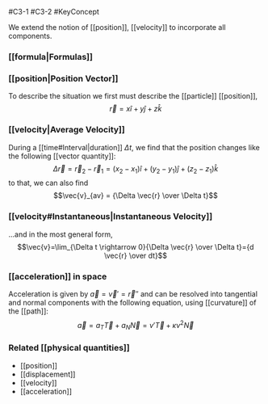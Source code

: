 #C3-1
#C3-2
#KeyConcept 

We extend the notion of [[position]], [[velocity]] to incorporate all components.

### [[formula|Formulas]]

### [[position|Position Vector]]
To describe the situation we first must describe the [[particle]] [[position]], $$\vec{r} = x \hat{i} + y \hat{j} + z \hat{k}$$
### [[velocity|Average Velocity]]
During a [[time#Interval|duration]] $\Delta t$, we find that the position changes like the following [[vector quantity]]: $$\Delta \vec{r} = \vec{r}_2 -\vec{r}_1= (x_2-x_1)\hat{i}+(y_2-y_1)\hat{j}+(z_2-z_1)\hat{k}$$ to that, we can also find $$\vec{v}_{av} = {\Delta \vec{r} \over \Delta t}$$
### [[velocity#Instantaneous|Instantaneous Velocity]]
...and in the most general form, $$\vec{v}=\lim_{\Delta t \rightarrow 0}{\Delta \vec{r} \over \Delta t}={d \vec{r} \over dt}$$
### [[acceleration]] in space
Acceleration is given by $\vec{a} = \vec{v}' = \vec{r}''$ and can be resolved into tangential and normal components with the following equation, using [[curvature]] of the [[path]]:
$$\vec{a} = a_T\vec{T}+a_N\vec{N}= v'\vec{T}+\kappa v^2\vec{N} $$



### Related [[physical quantities]]
- [[position]]
- [[displacement]]
- [[velocity]]
- [[acceleration]]